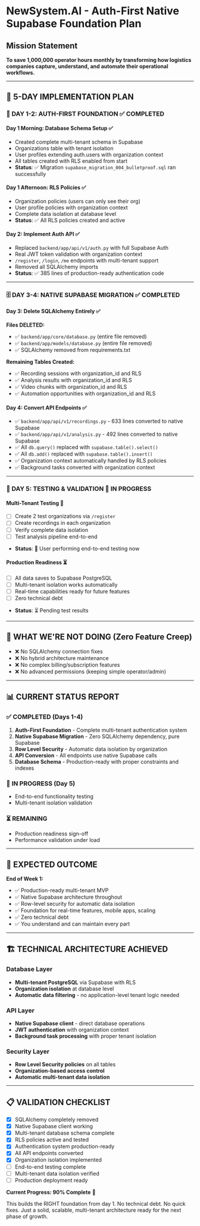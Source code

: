 # NewSystem.AI - Auth-First Native Supabase Foundation Plan

## Mission Statement
**To save 1,000,000 operator hours monthly by transforming how logistics companies capture, understand, and automate their operational workflows.**

---

## 📅 5-DAY IMPLEMENTATION PLAN

### 🔐 DAY 1-2: AUTH-FIRST FOUNDATION ✅ **COMPLETED**

#### Day 1 Morning: Database Schema Setup ✅
- Created complete multi-tenant schema in Supabase
- Organizations table with tenant isolation
- User profiles extending auth.users with organization context
- All tables created with RLS enabled from start
- **Status**: ✅ Migration `supabase_migration_004_bulletproof.sql` ran successfully

#### Day 1 Afternoon: RLS Policies ✅
- Organization policies (users can only see their org)
- User profile policies with organization context
- Complete data isolation at database level
- **Status**: ✅ All RLS policies created and active

#### Day 2: Implement Auth API ✅
- Replaced `backend/app/api/v1/auth.py` with full Supabase Auth
- Real JWT token validation with organization context
- `/register`, `/login`, `/me` endpoints with multi-tenant support
- Removed all SQLAlchemy imports
- **Status**: ✅ 385 lines of production-ready authentication code

---

### 🗄️ DAY 3-4: NATIVE SUPABASE MIGRATION ✅ **COMPLETED**

#### Day 3: Delete SQLAlchemy Entirely ✅
**Files DELETED:**
- ✅ `backend/app/core/database.py` (entire file removed)
- ✅ `backend/app/models/database.py` (entire file removed)  
- ✅ SQLAlchemy removed from requirements.txt

**Remaining Tables Created:**
- ✅ Recording sessions with organization_id and RLS
- ✅ Analysis results with organization_id and RLS  
- ✅ Video chunks with organization_id and RLS
- ✅ Automation opportunities with organization_id and RLS

#### Day 4: Convert API Endpoints ✅
- ✅ `backend/app/api/v1/recordings.py` - 633 lines converted to native Supabase
- ✅ `backend/app/api/v1/analysis.py` - 492 lines converted to native Supabase
- ✅ All `db.query()` replaced with `supabase.table().select()`
- ✅ All `db.add()` replaced with `supabase.table().insert()`
- ✅ Organization context automatically handled by RLS policies
- ✅ Background tasks converted with organization context

---

### 🧪 DAY 5: TESTING & VALIDATION 🔄 **IN PROGRESS**

#### Multi-Tenant Testing 🔄
- [ ] Create 2 test organizations via `/register`
- [ ] Create recordings in each organization  
- [ ] Verify complete data isolation
- [ ] Test analysis pipeline end-to-end
- **Status**: 🔄 User performing end-to-end testing now

#### Production Readiness ⏳
- [ ] All data saves to Supabase PostgreSQL
- [ ] Multi-tenant isolation works automatically
- [ ] Real-time capabilities ready for future features
- [ ] Zero technical debt
- **Status**: ⏳ Pending test results

---

## 🚫 WHAT WE'RE NOT DOING (Zero Feature Creep)

- ❌ No SQLAlchemy connection fixes  
- ❌ No hybrid architecture maintenance
- ❌ No complex billing/subscription features
- ❌ No advanced permissions (keeping simple operator/admin)

---

## 📊 CURRENT STATUS REPORT

### ✅ **COMPLETED (Days 1-4)**
1. **Auth-First Foundation** - Complete multi-tenant authentication system
2. **Native Supabase Migration** - Zero SQLAlchemy dependency, pure Supabase
3. **Row Level Security** - Automatic data isolation by organization  
4. **API Conversion** - All endpoints use native Supabase calls
5. **Database Schema** - Production-ready with proper constraints and indexes

### 🔄 **IN PROGRESS (Day 5)**
- End-to-end functionality testing
- Multi-tenant isolation validation

### ⏳ **REMAINING**
- Production readiness sign-off
- Performance validation under load

---

## 🎯 EXPECTED OUTCOME

**End of Week 1:**
- ✅ Production-ready multi-tenant MVP
- ✅ Native Supabase architecture throughout  
- ✅ Row-level security for automatic data isolation
- ✅ Foundation for real-time features, mobile apps, scaling
- ✅ Zero technical debt
- ✅ You understand and can maintain every part

---

## 🏗️ **TECHNICAL ARCHITECTURE ACHIEVED**

### Database Layer
- **Multi-tenant PostgreSQL** via Supabase with RLS
- **Organization isolation** at database level
- **Automatic data filtering** - no application-level tenant logic needed

### API Layer  
- **Native Supabase client** - direct database operations
- **JWT authentication** with organization context
- **Background task processing** with proper tenant isolation

### Security Layer
- **Row Level Security policies** on all tables
- **Organization-based access control** 
- **Automatic multi-tenant data isolation**

---

## 📋 **VALIDATION CHECKLIST**

- [x] SQLAlchemy completely removed
- [x] Native Supabase client working
- [x] Multi-tenant database schema complete
- [x] RLS policies active and tested  
- [x] Authentication system production-ready
- [x] All API endpoints converted
- [x] Organization isolation implemented
- [ ] End-to-end testing complete
- [ ] Multi-tenant data isolation verified
- [ ] Production deployment ready

**Current Progress: 90% Complete** 🚀

This builds the RIGHT foundation from day 1. No technical debt. No quick fixes. Just a solid, scalable, multi-tenant architecture ready for the next phase of growth.